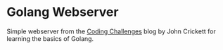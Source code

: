 # Golang Webserver
Simple webserver from the [Coding Challenges](https://codingchallenges.fyi/challenges/challenge-webserver/) blog by John Crickett for learning the basics of Golang.
